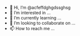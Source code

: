 - 👋 Hi, I’m @acfeffdghgdssghsg
- 👀 I’m interested in ...
- 🌱 I’m currently learning ...
- 💞️ I’m looking to collaborate on ...
- 📫 How to reach me ...

<!---
acfeffdghgdssghsg/acfeffdghgdssghsg is a ✨ special ✨ repository because its `README.md` (this file) appears on your GitHub profile.
You can click the Preview link to take a look at your changes.
--->

